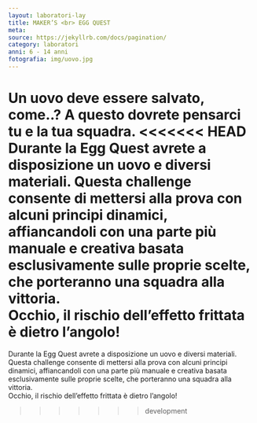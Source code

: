 ```yaml
---
layout: laboratori-lay
title: MAKER’S <br> EGG QUEST
meta:
source: https://jekyllrb.com/docs/pagination/
category: laboratori
anni: 6 - 14 anni
fotografia: img/uovo.jpg
---
```

Un uovo deve essere salvato, come..? A questo dovrete pensarci tu e la tua squadra.
<<<<<<< HEAD
Durante la Egg Quest avrete a disposizione un uovo e diversi materiali. Questa challenge consente di mettersi alla prova con alcuni principi dinamici, affiancandoli con una parte più manuale e creativa basata esclusivamente sulle proprie scelte, che porteranno una squadra alla vittoria.<br>
Occhio, il rischio dell’effetto frittata è dietro l’angolo!
=======
Durante la Egg Quest avrete a disposizione un uovo e diversi materiali. Questa challenge consente di mettersi alla prova con alcuni principi dinamici, affiancandoli con una parte più manuale e creativa basata esclusivamente sulle proprie scelte, che porteranno una squadra alla vittoria.
<br>Occhio, il rischio dell’effetto frittata è dietro l’angolo!
>>>>>>> development
